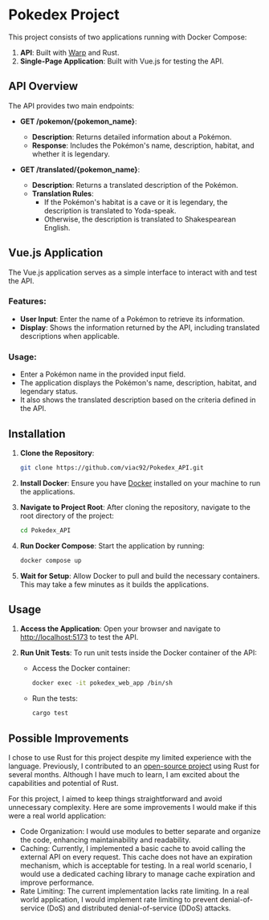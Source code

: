 # Pokedex Project

This project consists of two applications running with Docker Compose:

1. **API**: Built with [Warp](https://github.com/seanmonstar/warp) and Rust.
2. **Single-Page Application**: Built with Vue.js for testing the API.

## API Overview

The API provides two main endpoints:

- **GET /pokemon/{pokemon_name}**:
  - **Description**: Returns detailed information about a Pokémon.
  - **Response**: Includes the Pokémon's name, description, habitat, and whether it is legendary.

- **GET /translated/{pokemon_name}**:
  - **Description**: Returns a translated description of the Pokémon.
  - **Translation Rules**:
    - If the Pokémon's habitat is a cave or it is legendary, the description is translated to Yoda-speak.
    - Otherwise, the description is translated to Shakespearean English.

## Vue.js Application

The Vue.js application serves as a simple interface to interact with and test the API. 

### Features:

- **User Input**: Enter the name of a Pokémon to retrieve its information.
- **Display**: Shows the information returned by the API, including translated descriptions when applicable.

### Usage:

- Enter a Pokémon name in the provided input field.
- The application displays the Pokémon's name, description, habitat, and legendary status.
- It also shows the translated description based on the criteria defined in the API.

## Installation

1. **Clone the Repository**:
    ```sh
    git clone https://github.com/viac92/Pokedex_API.git
    ```

2. **Install Docker**:
    Ensure you have [Docker](https://docs.docker.com/engine/install/) installed on your machine to run the applications.

3. **Navigate to Project Root**:
    After cloning the repository, navigate to the root directory of the project:
    ```sh
    cd Pokedex_API
    ```

4. **Run Docker Compose**:
    Start the application by running:
    ```sh
    docker compose up
    ```

5. **Wait for Setup**:
    Allow Docker to pull and build the necessary containers. This may take a few minutes as it builds the applications.

## Usage

1. **Access the Application**:
    Open your browser and navigate to [http://localhost:5173](http://localhost:5173) to test the API.

2. **Run Unit Tests**:
    To run unit tests inside the Docker container of the API:

    - Access the Docker container:
      ```sh
      docker exec -it pokedex_web_app /bin/sh
      ```

    - Run the tests:
      ```sh
      cargo test
      ```


## Possible Improvements

I chose to use Rust for this project despite my limited experience with the language. Previously, I contributed to an [open-source project](https://github.com/Datagen-Project/Datagen-Substrate-Grant) using Rust for several months. Although I have much to learn, I am excited about the capabilities and potential of Rust.

For this project, I aimed to keep things straightforward and avoid unnecessary complexity. Here are some improvements I would make if this were a real world application:

- Code Organization: I would use modules to better separate and organize the code, enhancing maintainability and readability.
- Caching: Currently, I implemented a basic cache to avoid calling the external API on every request. This cache does not have an expiration mechanism, which is acceptable for testing. In a real world scenario, I would use a dedicated caching library to manage cache expiration and improve performance.
- Rate Limiting: The current implementation lacks rate limiting. In a real world application, I would implement rate limiting to prevent denial-of-service (DoS) and distributed denial-of-service (DDoS) attacks.
